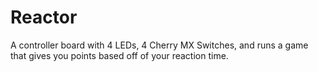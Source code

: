 # Reactor
A controller board with 4 LEDs, 4 Cherry MX Switches, and runs a game that gives you points based off of your reaction time.
